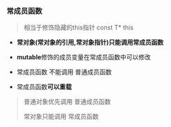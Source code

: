 ### 常成员函数

> 相当于修饰隐藏的this指针 const T* this

- **常对象(常对象的引用,常对象指针)只能调用常成员函数**

- **mutable**修饰的成员变量在常成员函数中可以修改
- 常成员函数 不能调用 普通成员函数



- 常成员函数**可以重载**

> 普通对象优先调用 普通成员函数
>
> 常对象只能调用 常成员函数